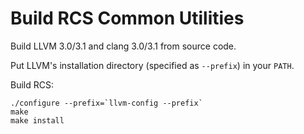 Build RCS Common Utilities
==========================

Build LLVM 3.0/3.1 and clang 3.0/3.1 from source code.

Put LLVM's installation directory (specified as `--prefix`) in your `PATH`.

Build RCS:

    ./configure --prefix=`llvm-config --prefix`
    make
    make install
